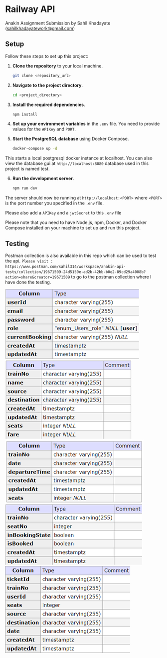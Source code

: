 # Railway API
Anakin Assignment Submission by Sahil Khadayate (sahilkhadayatework@gmail.com)

## Setup
Follow these steps to set up this project:

1. **Clone the repository** to your local machine.
    ```sh
    git clone <repository_url>
    ```
2. **Navigate to the project directory**.
    ```sh
    cd <project_directory>
    ```
3. **Install the required dependencies**.
    ```sh
    npm install
    ```
4. **Set up your environment variables** in the `.env` file. You need to provide values for the `APIKey` and `PORT`.
   
5. **Start the PostgreSQL database** using Docker Compose.
    ```sh
    docker-compose up -d
    ```
This starts a local postgresql docker instance at localhost.
You can also view the database gui at `http://localhost:8080`
database used in this project is named test.

6. **Run the development server**.
    ```sh
    npm run dev
    ```

The server should now be running at `http://localhost:<PORT>` where `<PORT>` is the port number you specified in the `.env` file.

Please also add a `APIKey` and a `jwtSecret` to this `.env` file


Please note that you need to have Node.js, npm, Docker, and Docker Compose installed on your machine to set up and run this project.

## Testing 

Postman collection is also available in this repo which can be used to test the api.
`Please visit : https://www.postman.com/sahil314/workspace/anakin-api-tests/collection/19671509-24d5150e-ad2b-42bb-b0e2-89cd29a4008b?action=share&creator=19671509`
to go to the postman collection where I have done the testing.

![user table](image.png)
![train table](image-1.png)
![train schedule table](image-2.png)
![availableseats table](image-3.png)
![tickets table](image-4.png)